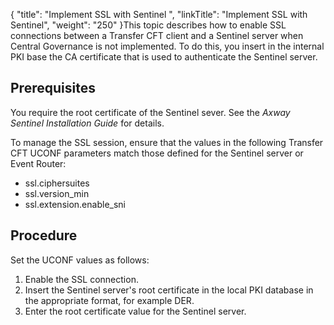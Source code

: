 {
    "title": "Implement SSL with Sentinel ",
    "linkTitle": "Implement SSL with Sentinel",
    "weight": "250"
}This topic describes how to enable SSL connections between a Transfer CFT client and a Sentinel server when Central Governance is not implemented. To do this, you insert in the internal PKI base the CA certificate that is used to authenticate the Sentinel server.

Prerequisites
-------------

You require the root certificate of the Sentinel sever. See the *Axway Sentinel Installation Guide* for details.

To manage the SSL session, ensure that the values in the following Transfer CFT UCONF parameters match those defined for the Sentinel server or Event Router:

- ssl.ciphersuites
- ssl.version_min
- ssl.extension.enable_sni

Procedure
---------

Set the UCONF values as follows:

1. Enable the SSL connection.
1. Insert the Sentinel server's root certificate in the local PKI database in the appropriate format, for example DER.
1. Enter the root certificate value for the Sentinel server.
